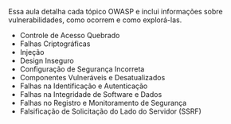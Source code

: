 Essa aula detalha cada tópico OWASP e inclui informações sobre vulnerabilidades, como ocorrem e como explorá-las.

- Controle de Acesso Quebrado
- Falhas Criptográficas
- Injeção
- Design Inseguro
- Configuração de Segurança Incorreta
- Componentes Vulneráveis e Desatualizados
- Falhas na Identificação e Autenticação
- Falhas na Integridade de Software e Dados
- Falhas no Registro e Monitoramento de Segurança
- Falsificação de Solicitação do Lado do Servidor (SSRF)

